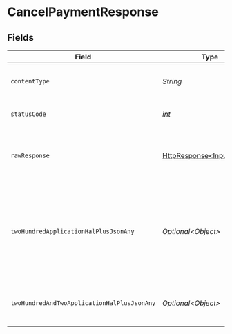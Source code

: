 # CancelPaymentResponse


## Fields

| Field                                                                                                                                        | Type                                                                                                                                         | Required                                                                                                                                     | Description                                                                                                                                  |
| -------------------------------------------------------------------------------------------------------------------------------------------- | -------------------------------------------------------------------------------------------------------------------------------------------- | -------------------------------------------------------------------------------------------------------------------------------------------- | -------------------------------------------------------------------------------------------------------------------------------------------- |
| `contentType`                                                                                                                                | *String*                                                                                                                                     | :heavy_check_mark:                                                                                                                           | HTTP response content type for this operation                                                                                                |
| `statusCode`                                                                                                                                 | *int*                                                                                                                                        | :heavy_check_mark:                                                                                                                           | HTTP response status code for this operation                                                                                                 |
| `rawResponse`                                                                                                                                | [HttpResponse\<InputStream>](https://docs.oracle.com/en/java/javase/11/docs/api/java.net.http/java/net/http/HttpResponse.html)               | :heavy_check_mark:                                                                                                                           | Raw HTTP response; suitable for custom response parsing                                                                                      |
| `twoHundredApplicationHalPlusJsonAny`                                                                                                        | *Optional\<Object>*                                                                                                                          | :heavy_minus_sign:                                                                                                                           | The canceled payment object. For a complete reference of the payment<br/>object, refer to the [Get payment endpoint](get-payment) documentation. |
| `twoHundredAndTwoApplicationHalPlusJsonAny`                                                                                                  | *Optional\<Object>*                                                                                                                          | :heavy_minus_sign:                                                                                                                           | If the payment was already `authorized`, the status code will be `202`.                                                                      |